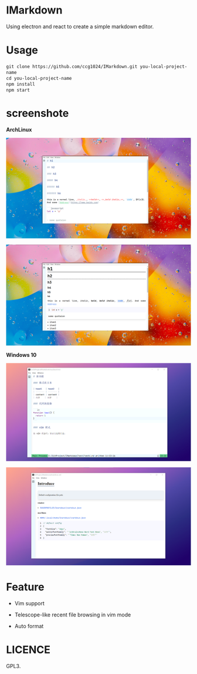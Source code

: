 # IMarkdown

Using electron and react to create a simple markdown editor.

# Usage

```shel
git clone https://github.com/ccg1024/IMarkdown.git you-local-project-name
cd you-local-project-name
npm install
npm start
```

# screenshote

**ArchLinux**

![editor](./img/third_.png)

![preview](./img/third-p.png)

**Windows 10**

![new feature](./img/win.png)

![defualt config](./img/win-4-23.png)

# Feature

- Vim support

- Telescope-like recent file browsing in vim mode

- Auto format

# LICENCE

GPL3.
